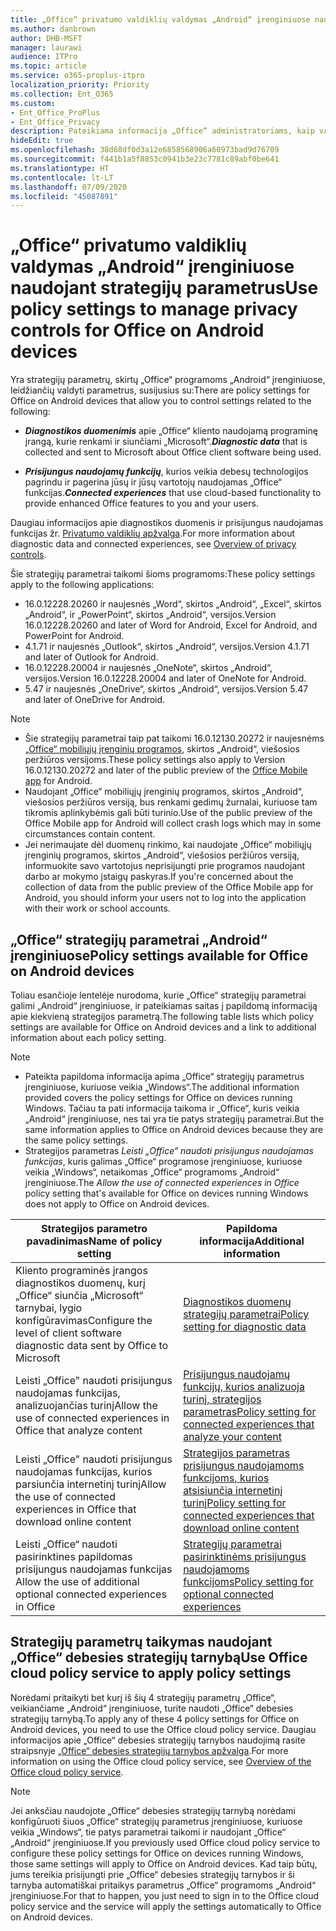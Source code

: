 ```yaml
---
title: „Office“ privatumo valdiklių valdymas „Android“ įrenginiuose naudojant strategijų parametrus
ms.author: danbrown
author: DHB-MSFT
manager: laurawi
audience: ITPro
ms.topic: article
ms.service: o365-proplus-itpro
localization_priority: Priority
ms.collection: Ent_O365
ms.custom:
- Ent_Office_ProPlus
- Ent_Office_Privacy
description: Pateikiama informacija „Office“ administratoriams, kaip valdyti „Office“ privatumo parametrus „Android“ įrenginiuose.
hideEdit: true
ms.openlocfilehash: 38d68df0d3a12e6858568906a60973bad9d76709
ms.sourcegitcommit: f441b1a5f8853c0941b3e23c7781c89abf0be641
ms.translationtype: HT
ms.contentlocale: lt-LT
ms.lasthandoff: 07/09/2020
ms.locfileid: "45087891"
---
```

# <a name="use-policy-settings-to-manage-privacy-controls-for-office-on-android-devices"></a><span data-ttu-id="4f2b9-103">„Office“ privatumo valdiklių valdymas „Android“ įrenginiuose naudojant strategijų parametrus</span><span class="sxs-lookup"><span data-stu-id="4f2b9-103">Use policy settings to manage privacy controls for Office on Android devices</span></span>

<span data-ttu-id="4f2b9-104">Yra strategijų parametrų, skirtų „Office“ programoms „Android“ įrenginiuose, leidžiančių valdyti parametrus, susijusius su:</span><span class="sxs-lookup"><span data-stu-id="4f2b9-104">There are policy settings for Office on Android devices that allow you to control settings related to the following:</span></span>

- <span data-ttu-id="4f2b9-105">***Diagnostikos duomenimis*** apie „Office“ kliento naudojamą programinę įrangą, kurie renkami ir siunčiami „Microsoft“.</span><span class="sxs-lookup"><span data-stu-id="4f2b9-105">***Diagnostic data*** that is collected and sent to Microsoft about Office client software being used.</span></span>

- <span data-ttu-id="4f2b9-106">***Prisijungus naudojamų funkcijų***, kurios veikia debesų technologijos pagrindu ir pagerina jūsų ir jūsų vartotojų naudojamas „Office“ funkcijas.</span><span class="sxs-lookup"><span data-stu-id="4f2b9-106">***Connected experiences*** that use cloud-based functionality to provide enhanced Office features to you and your users.</span></span>

<span data-ttu-id="4f2b9-107">Daugiau informacijos apie diagnostikos duomenis ir prisijungus naudojamas funkcijas žr. [Privatumo valdiklių apžvalga](overview-privacy-controls.md).</span><span class="sxs-lookup"><span data-stu-id="4f2b9-107">For more information about diagnostic data and connected experiences, see [Overview of privacy controls](overview-privacy-controls.md).</span></span>

<span data-ttu-id="4f2b9-108">Šie strategijų parametrai taikomi šioms programoms:</span><span class="sxs-lookup"><span data-stu-id="4f2b9-108">These policy settings apply to the following applications:</span></span>
- <span data-ttu-id="4f2b9-109">16.0.12228.20260 ir naujesnės „Word“, skirtos „Android“, „Excel“, skirtos „Android“, ir „PowerPoint“, skirtos „Android“, versijos.</span><span class="sxs-lookup"><span data-stu-id="4f2b9-109">Version 16.0.12228.20260 and later of Word for Android, Excel for Android, and PowerPoint for Android.</span></span>
- <span data-ttu-id="4f2b9-110">4.1.71 ir naujesnės „Outlook“, skirtos „Android“, versijos.</span><span class="sxs-lookup"><span data-stu-id="4f2b9-110">Version 4.1.71 and later of Outlook for Android.</span></span>
- <span data-ttu-id="4f2b9-111">16.0.12228.20004 ir naujesnės „OneNote“, skirtos „Android“, versijos.</span><span class="sxs-lookup"><span data-stu-id="4f2b9-111">Version 16.0.12228.20004 and later of OneNote for Android.</span></span>
- <span data-ttu-id="4f2b9-112">5.47 ir naujesnės „OneDrive“, skirtos „Android“, versijos.</span><span class="sxs-lookup"><span data-stu-id="4f2b9-112">Version 5.47 and later of OneDrive for Android.</span></span>

> [!NOTE]
>- <span data-ttu-id="4f2b9-113">Šie strategijų parametrai taip pat taikomi 16.0.12130.20272 ir naujesnėms [„Office“ mobiliųjų įrenginių programos](https://techcommunity.microsoft.com/t5/Office-Apps-Blog/Introducing-Office-Your-new-go-to-mobile-app-for-getting-work/ba-p/977172), skirtos „Android“, viešosios peržiūros versijoms.</span><span class="sxs-lookup"><span data-stu-id="4f2b9-113">These policy settings also apply to Version 16.0.12130.20272 and later of the public preview of the [Office Mobile app](https://techcommunity.microsoft.com/t5/Office-Apps-Blog/Introducing-Office-Your-new-go-to-mobile-app-for-getting-work/ba-p/977172) for Android.</span></span>
>- <span data-ttu-id="4f2b9-114">Naudojant „Office“ mobiliųjų įrenginių programos, skirtos „Android“, viešosios peržiūros versiją, bus renkami gedimų žurnalai, kuriuose tam tikromis aplinkybėmis gali būti turinio.</span><span class="sxs-lookup"><span data-stu-id="4f2b9-114">Use of the public preview of the Office Mobile app for Android will collect crash logs which may in some circumstances contain content.</span></span>
>- <span data-ttu-id="4f2b9-115">Jei nerimaujate dėl duomenų rinkimo, kai naudojate „Office“ mobiliųjų įrenginių programos, skirtos „Android“, viešosios peržiūros versiją, informuokite savo vartotojus neprisijungti prie programos naudojant darbo ar mokymo įstaigų paskyras.</span><span class="sxs-lookup"><span data-stu-id="4f2b9-115">If you're concerned about the collection of data from the public preview of the Office Mobile app for Android, you should inform your users not to log into the application with their work or school accounts.</span></span>

## <a name="policy-settings-available-for-office-on-android-devices"></a><span data-ttu-id="4f2b9-116">„Office“ strategijų parametrai „Android“ įrenginiuose</span><span class="sxs-lookup"><span data-stu-id="4f2b9-116">Policy settings available for Office on Android devices</span></span>

<span data-ttu-id="4f2b9-117">Toliau esančioje lentelėje nurodoma, kurie „Office“ strategijų parametrai galimi „Android“ įrenginiuose, ir pateikiamas saitas į papildomą informaciją apie kiekvieną strategijos parametrą.</span><span class="sxs-lookup"><span data-stu-id="4f2b9-117">The following table lists which policy settings are available for Office on Android devices and a link to additional information about each policy setting.</span></span>

> [!NOTE]
>- <span data-ttu-id="4f2b9-118">Pateikta papildoma informacija apima „Office“ strategijų parametrus įrenginiuose, kuriuose veikia „Windows“.</span><span class="sxs-lookup"><span data-stu-id="4f2b9-118">The additional information provided covers the policy settings for Office on devices running Windows.</span></span> <span data-ttu-id="4f2b9-119">Tačiau ta pati informacija taikoma ir „Office“, kuris veikia „Android“ įrenginiuose, nes tai yra tie patys strategijų parametrai.</span><span class="sxs-lookup"><span data-stu-id="4f2b9-119">But the same information applies to Office on Android devices because they are the same policy settings.</span></span>
>- <span data-ttu-id="4f2b9-120">Strategijos parametras *Leisti „Office“ naudoti prisijungus naudojamas funkcijas*, kuris galimas „Office“ programose įrenginiuose, kuriuose veikia „Windows“, netaikomas „Office“ programoms „Android“ įrenginiuose.</span><span class="sxs-lookup"><span data-stu-id="4f2b9-120">The *Allow the use of connected experiences in Office* policy setting that's available for Office on devices running Windows does not apply to Office on Android devices.</span></span> 


|<span data-ttu-id="4f2b9-121">Strategijos parametro pavadinimas</span><span class="sxs-lookup"><span data-stu-id="4f2b9-121">Name of policy setting</span></span>  |<span data-ttu-id="4f2b9-122">Papildoma informacija</span><span class="sxs-lookup"><span data-stu-id="4f2b9-122">Additional information</span></span> |
|---------|---------|
|<span data-ttu-id="4f2b9-123">Kliento programinės įrangos diagnostikos duomenų, kurį „Office“ siunčia „Microsoft“ tarnybai, lygio konfigūravimas</span><span class="sxs-lookup"><span data-stu-id="4f2b9-123">Configure the level of client software diagnostic data sent by Office to Microsoft</span></span>|[<span data-ttu-id="4f2b9-124">Diagnostikos duomenų strategijų parametrai</span><span class="sxs-lookup"><span data-stu-id="4f2b9-124">Policy setting for diagnostic data</span></span>](manage-privacy-controls.md#policy-setting-for-diagnostic-data)         |
|<span data-ttu-id="4f2b9-125">Leisti „Office" naudoti prisijungus naudojamas funkcijas, analizuojančias turinį</span><span class="sxs-lookup"><span data-stu-id="4f2b9-125">Allow the use of connected experiences in Office that analyze content</span></span>| [<span data-ttu-id="4f2b9-126">Prisijungus naudojamų funkcijų, kurios analizuoja turinį, strategijos parametras</span><span class="sxs-lookup"><span data-stu-id="4f2b9-126">Policy setting for connected experiences that analyze your content</span></span>](manage-privacy-controls.md#policy-setting-for-connected-experiences-that-analyze-your-content)        |
|<span data-ttu-id="4f2b9-127">Leisti „Office" naudoti prisijungus naudojamas funkcijas, kurios parsiunčia internetinį turinį</span><span class="sxs-lookup"><span data-stu-id="4f2b9-127">Allow the use of connected experiences in Office that download online content</span></span> |[<span data-ttu-id="4f2b9-128">Strategijos parametras prisijungus naudojamoms funkcijoms, kurios atsisiunčia internetinį turinį</span><span class="sxs-lookup"><span data-stu-id="4f2b9-128">Policy setting for connected experiences that download online content</span></span>](manage-privacy-controls.md#policy-setting-for-connected-experiences-that-download-online-content)         |
|<span data-ttu-id="4f2b9-129">Leisti „Office“ naudoti pasirinktines papildomas prisijungus naudojamas funkcijas </span><span class="sxs-lookup"><span data-stu-id="4f2b9-129">Allow the use of additional optional connected experiences in Office</span></span> |[<span data-ttu-id="4f2b9-130">Strategijų parametrai pasirinktinėms prisijungus naudojamoms funkcijoms</span><span class="sxs-lookup"><span data-stu-id="4f2b9-130">Policy setting for optional connected experiences</span></span>](manage-privacy-controls.md#policy-setting-for-optional-connected-experiences)|



## <a name="use-office-cloud-policy-service-to-apply-policy-settings"></a><span data-ttu-id="4f2b9-131">Strategijų parametrų taikymas naudojant „Office“ debesies strategijų tarnybą</span><span class="sxs-lookup"><span data-stu-id="4f2b9-131">Use Office cloud policy service to apply policy settings</span></span>

<span data-ttu-id="4f2b9-132">Norėdami pritaikyti bet kurį iš šių 4 strategijų parametrų „Office“, veikiančiame „Android“ įrenginiuose, turite naudoti „Office“ debesies strategijų tarnybą.</span><span class="sxs-lookup"><span data-stu-id="4f2b9-132">To apply any of these 4 policy settings for Office on Android devices, you need to use the Office cloud policy service.</span></span> <span data-ttu-id="4f2b9-133">Daugiau informacijos apie „Office“ debesies strategijų tarnybos naudojimą rasite straipsnyje [„Office“ debesies strategijų tarnybos apžvalga](../overview-office-cloud-policy-service.md).</span><span class="sxs-lookup"><span data-stu-id="4f2b9-133">For more information on using the Office cloud policy service, see [Overview of the Office cloud policy service](../overview-office-cloud-policy-service.md).</span></span>

> [!NOTE]
> <span data-ttu-id="4f2b9-134">Jei anksčiau naudojote „Office“ debesies strategijų tarnybą norėdami konfigūruoti šiuos „Office“ strategijų parametrus įrenginiuose, kuriuose veikia „Windows“, tie patys parametrai taikomi ir naudojant „Office“ „Android“ įrenginiuose.</span><span class="sxs-lookup"><span data-stu-id="4f2b9-134">If you previously used Office cloud policy service to configure these policy settings for Office on devices running Windows, those same settings will apply to Office on Android devices.</span></span> <span data-ttu-id="4f2b9-135">Kad taip būtų, jums tereikia prisijungti prie „Office“ debesies strategijų tarnybos ir ši tarnyba automatiškai pritaikys parametrus „Office“ programoms „Android“ įrenginiuose.</span><span class="sxs-lookup"><span data-stu-id="4f2b9-135">For that to happen, you just need to sign in to the Office cloud policy service and the service will apply the settings automatically to Office on Android devices.</span></span>
